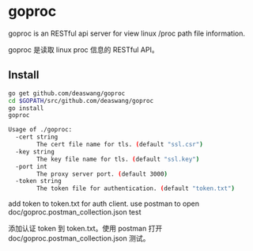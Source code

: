 # goproc

goproc is an RESTful api server for view linux /proc path file information.

goproc 是读取 linux proc 信息的 RESTful API。

## Install

```bash
go get github.com/deaswang/goproc
cd $GOPATH/src/github.com/deaswang/goproc
go install
goproc
```

```bash
Usage of ./goproc:
  -cert string
        The cert file name for tls. (default "ssl.csr")
  -key string
        The key file name for tls. (default "ssl.key")
  -port int
        The proxy server port. (default 3000)
  -token string
        The token file for authentication. (default "token.txt")
```

add token to token.txt for auth client. use postman to open doc/goproc.postman_collection.json test

添加认证 token 到 token.txt。使用 postman 打开 doc/goproc.postman_collection.json 测试。
